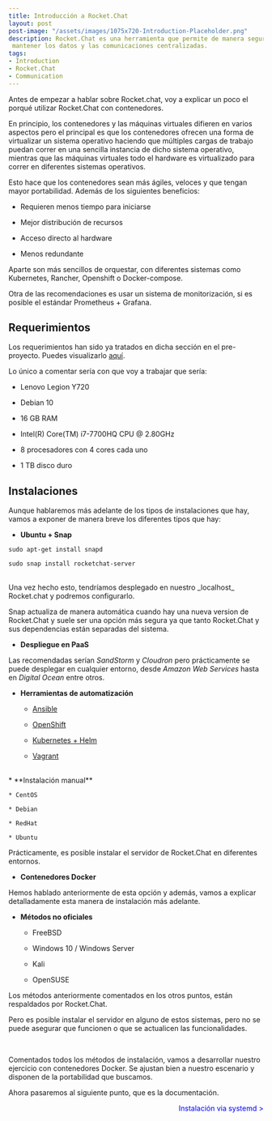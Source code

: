 ```yaml
---
title: Introducción a Rocket.Chat
layout: post
post-image: "/assets/images/1075x720-Introduction-Placeholder.png"
description: Rocket.Chat es una herramienta que permite de manera segura, 
 mantener los datos y las comunicaciones centralizadas.
tags:
- Introduction
- Rocket.Chat
- Communication
---
```


Antes de empezar a hablar sobre Rocket.chat, voy a explicar un poco el porqué utilizar Rocket.Chat 
con contenedores.

En principio, los contenedores y las máquinas virtuales difieren en varios aspectos pero el principal
es que los contenedores ofrecen una forma de virtualizar un sistema operativo haciendo que múltiples 
cargas de trabajo puedan correr en una sencilla instancia de dicho sistema operativo, mientras que 
las máquinas virtuales todo el hardware es virtualizado para correr en diferentes sistemas operativos.

Esto hace que los contenedores sean más ágiles, veloces y que tengan mayor portabilidad. Además de los 
siguientes beneficios:

* Requieren menos tiempo para iniciarse

* Mejor distribución de recursos

* Acceso directo al hardware

* Menos redundante

Aparte son más sencillos de orquestar, con diferentes sistemas como Kubernetes, Rancher, 
Openshift o Docker-compose.

Otra de las recomendaciones es usar un sistema de monitorización, si es posible el estándar 
Prometheus + Grafana.

## Requerimientos

Los requerimientos han sido ya tratados en dicha sección en el pre-proyecto. Puedes visualizarlo 
[aquí](https://github.com/ManuelLoraRoman/ApuntesASIR/blob/master/Proyecto.md).

Lo único a comentar sería con que voy a trabajar que sería:

* Lenovo Legion Y720

* Debian 10

* 16 GB RAM

* Intel(R) Core(TM) i7-7700HQ CPU @ 2.80GHz

* 8 procesadores con 4 cores cada uno

* 1 TB disco duro

## Instalaciones

Aunque hablaremos más adelante de los tipos de instalaciones que hay, vamos a
exponer de manera breve los diferentes tipos que hay:

* **Ubuntu + Snap**

```
sudo apt-get install snapd

sudo snap install rocketchat-server
```
<br>
Una vez hecho esto, tendríamos desplegado en nuestro _localhost_ Rocket.chat y podremos configurarlo.

Snap actualiza de manera automática cuando hay una nueva version de Rocket.Chat y suele ser una opción más segura ya que 
tanto Rocket.Chat y sus dependencias están separadas del sistema.

* **Despliegue en PaaS**

Las recomendadas serían _SandStorm_ y _Cloudron_ pero prácticamente se puede desplegar en cualquier entorno,
desde _Amazon Web Services_ hasta en _Digital Ocean_ entre otros.

* **Herramientas de automatización**

    * [Ansible](https://docs.rocket.chat/installation/automation-tools/ansible)

    * [OpenShift](https://docs.rocket.chat/installation/automation-tools/openshift)

    * [Kubernetes + Helm](https://docs.rocket.chat/installation/automation-tools/helm-chart)

    * [Vagrant](https://docs.rocket.chat/installation/automation-tools/vagrant)

<br>
* **Instalación manual**

    * CentOS

    * Debian

    * RedHat

    * Ubuntu

Prácticamente, es posible instalar el servidor de Rocket.Chat en diferentes entornos.

* **Contenedores Docker**

Hemos hablado anteriormente de esta opción y además, vamos a explicar detalladamente esta manera
de instalación más adelante.

* **Métodos no oficiales**

    * FreeBSD

    * Windows 10 / Windows Server

    * Kali

    * OpenSUSE

Los métodos anteriormente comentados en los otros puntos, están respaldados por Rocket.Chat. 

Pero es posible instalar el servidor en alguno de estos sistemas, pero no se puede asegurar que funcionen o que se actualicen las funcionalidades.

<br>


Comentados todos los métodos de instalación, vamos a desarrollar nuestro ejercicio con contenedores Docker. Se ajustan
bien a nuestro escenario y disponen de la portabilidad que buscamos.

Ahora pasaremos al siguiente punto, que es la documentación.

<div align="right">

 <span style="color:blue" onclick="document.location.href = 'systemd-post'; return false">Instalación via systemd ></span>

</div>

